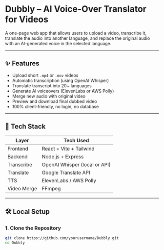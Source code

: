 # Dubbly – AI Voice-Over Translator for Videos
A one-page web app that allows users to upload a video, transcribe it, translate the audio into another language, and replace the original audio with an AI-generated voice in the selected language.

---

## ✨ Features

- Upload short `.mp4` or `.mov` videos
- Automatic transcription (using OpenAI Whisper)
- Translate transcript into 20+ languages
- Generate AI voiceovers (ElevenLabs or AWS Polly)
- Merge new audio with original video
- Preview and download final dubbed video
- 100% client-friendly, no login, no database

---

## 🧱 Tech Stack

| Layer       | Tech Used               |
|-------------|--------------------------|
| Frontend    | React + Vite + Tailwind  |
| Backend     | Node.js + Express        |
| Transcribe  | OpenAI Whisper (local or API) |
| Translate   | Google Translate API     |
| TTS         | ElevenLabs / AWS Polly   |
| Video Merge | FFmpeg                   |

---

## 🛠️ Local Setup

### 1. Clone the Repository

```bash
git clone https://github.com/yourusername/Dubbly.git
cd Dubbly
